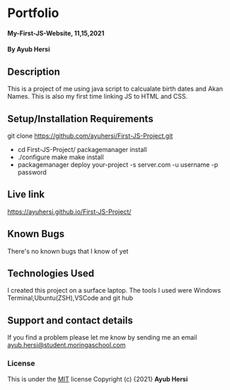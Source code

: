 # Portfolio
#### My-First-JS-Website, 11,15,2021
#### By Ayub Hersi
## Description
This is a project of me using java script to calcualate birth dates and Akan Names. This is also my first time linking JS to HTML and CSS.
## Setup/Installation Requirements
git clone https://github.com/ayuhersi/First-JS-Project.git
* cd First-JS-Project/
packagemanager install
* ./configure
make
make install
* packagemanager deploy your-project -s server.com -u username -p password

## Live link
https://ayuhersi.github.io/First-JS-Project/
## Known Bugs
There's no known bugs that I know of yet
## Technologies Used
I created this project on a surface laptop. The tools I used were Windows Terminal,Ubuntu(ZSH),VSCode and git hub 
## Support and contact details
If you find a problem please let me know by sending me an email ayub.hersi@student.moringaschool.com
### License
This is under the [MIT](LICENSE) license
Copyright (c) {2021} **Ayub Hersi**
